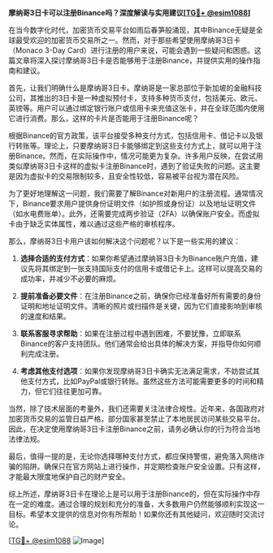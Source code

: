 **摩纳哥3日卡可以注册Binance吗？深度解读与实用建议[[TG💪+ @esim1088](https://t.me/s/esim1088)]**

在当今数字化时代，加密货币交易平台如雨后春笋般涌现，其中Binance无疑是全球最受欢迎的加密货币交易所之一。然而，对于那些希望使用摩纳哥3日卡（Monaco 3-Day Card）进行注册的用户来说，可能会遇到一些疑问和困惑。这篇文章将深入探讨摩纳哥3日卡是否能够用于注册Binance，并提供实用的操作指南和建议。

首先，让我们明确什么是摩纳哥3日卡。摩纳哥是一家总部位于新加坡的金融科技公司，其推出的3日卡是一种虚拟预付卡，支持多种货币支付，包括美元、欧元、英镑等。用户可以通过绑定银行账户或信用卡来充值这张卡，并在全球范围内使用它进行消费。那么，这样的卡片是否能用于注册Binance呢？

根据Binance的官方政策，该平台接受多种支付方式，包括信用卡、借记卡以及银行转账等。理论上，只要摩纳哥3日卡能够绑定到这些支付方式上，就可以用于注册Binance。然而，在实际操作中，情况可能更为复杂。许多用户反映，在尝试用类似摩纳哥3日卡这样的虚拟卡注册Binance时，遇到了验证失败的问题。这主要是因为虚拟卡的交易限制较多，且安全性较低，容易被平台视为潜在风险。

为了更好地理解这一问题，我们需要了解Binance对新用户的注册流程。通常情况下，Binance要求用户提供身份证明文件（如护照或身份证）以及地址证明文件（如水电费账单）。此外，还需要完成两步验证（2FA）以确保账户安全。而虚拟卡由于缺乏实体属性，难以通过这些严格的审核程序。

那么，摩纳哥3日卡用户该如何解决这个问题呢？以下是一些实用的建议：

1. **选择合适的支付方式**：如果你希望通过摩纳哥3日卡为Binance账户充值，建议先将其绑定到一张支持国际支付的信用卡或借记卡上。这样可以提高交易的成功率，并减少不必要的麻烦。

2. **提前准备必要文件**：在注册Binance之前，确保你已经准备好所有需要的身份证明和地址证明文件。清晰的照片或扫描件是关键，因为它们直接影响到审核的速度和结果。

3. **联系客服寻求帮助**：如果在注册过程中遇到困难，不要犹豫，立即联系Binance的客户支持团队。他们通常会给出具体的解决方案，并指导你如何顺利完成注册。

4. **考虑其他支付选项**：如果你发现摩纳哥3日卡确实无法满足需求，不妨尝试其他支付方式，比如PayPal或银行转账。虽然这些方法可能需要更多的时间和精力，但它们往往更加可靠。

当然，除了技术层面的考量外，我们还需要关注法律合规性。近年来，各国政府对加密货币交易的监管日益严格，部分国家甚至禁止了本地居民访问某些交易平台。因此，在决定使用摩纳哥3日卡注册Binance之前，请务必确认你的行为符合当地法律法规。

最后，值得一提的是，无论你选择哪种支付方式，都应保持警惕，避免落入网络诈骗的陷阱。确保只在官方网站上进行操作，并定期检查账户安全设置。只有这样，才能最大限度地保护自己的财产安全。

综上所述，摩纳哥3日卡在理论上是可以用于注册Binance的，但在实际操作中存在一定的难度。通过合理的规划和充分的准备，大多数用户仍然能够顺利实现这一目标。希望本文提供的信息对你有所帮助！如果你还有其他疑问，欢迎随时交流讨论。

[[TG💪+ @esim1088](https://t.me/s/esim1088) ![Image](https://i.postimg.cc/4NQfJmqS/Snipaste-2025-05-13-00-14-12.png)]